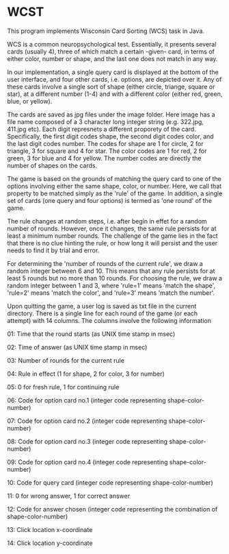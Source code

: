 # WCST

This program implements Wisconsin Card Sorting (WCS) task in Java. 

WCS is a common neuropsychological test. Essentially, it presents several cards (usually 4), three of which match a certain -given- card, in terms of either color, number or shape, and the last one does not match in any way. 

In our implementation, a single query card is displayed at the bottom of the user interface, and four other cards, i.e. options, are depicted over it. Any of these cards involve a single sort of shape (either circle, triange, square or star), at a different number (1-4) and with a different color (either red, green, blue, or yellow).

The cards are saved as jpg files under the image folder. Here image has a file name composed of a 3 character long integer string (e.g. 322.jpg, 411.jpg etc). Each digit represnets a different proporety of the card. Specifically, the first digit codes shape, the second digit codes color, and the last digit codes number. The codes for shape are 1 for circle, 
2 for triangle, 3 for square and 4 for star. The color codes are 1 for red, 2 for green, 3 for blue and 4 for yellow. The number codes are directly the number of shapes on the cards. 

The game is based on the grounds of matching the query card to one of the options involving either the same shape, color, or number. Here, we call that property to be matched simply as the 'rule' of the game.  In addition, a single set of cards (one query and four options) is termed as 'one round' of the game. 

The rule changes at random steps, i.e. after begin in effet for a random number of rounds. However, once it changes, the same rule persists for at least a minimum number rounds. The challenge of the game lies in the fact that there is no clue hinting the rule, or how long it will persist and the user needs to find it by trial and error. 

For determining the 'number of rounds of the current rule', we draw a random integer between 6 and 10. This means that any rule persists for at least 5 rounds but no more than 10 rounds. For choosing the rule, we draw a random integer between 1 and 3, where 'rule=1' means 'match the shape',  'rule=2' means 'match the color', and 'rule=3' means 'match the number'.

Upon quitting the game, a user log is saved as txt file in the current directory. There is a single line for each round of the game (or each attempt) with 14 columns. The columns involve the following information

01: Time that the round starts (as UNIX time stamp in msec)

02: Time of answer (as UNIX time stamp in msec)

03: Number of rounds for the current rule

04: Rule in effect (1 for shape, 2 for color, 3 for number)

05: 0 for fresh rule, 1 for continuing rule

06: Code for option card no.1 (integer code representing shape-color-number)

07: Code for option card no.2 (integer code representing shape-color-number)

08: Code for option card no.3 (integer code representing shape-color-number)

09: Code for option card no.4 (integer code representing shape-color-number)

10: Code for query card (integer code representing shape-color-number)

11: 0 for wrong answer, 1 for correct answer

12: Code for answer chosen (integer code representing the combination of shape-color-number)

13: Click location x-coordinate

14: Click location y-coordinate


